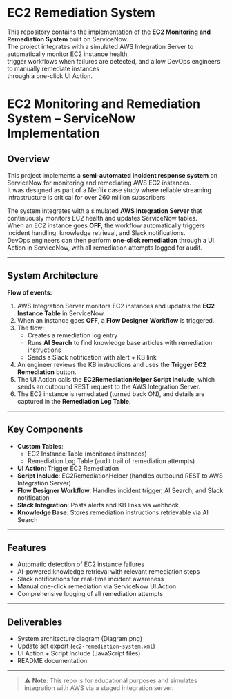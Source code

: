 # EC2 Remediation System

This repository contains the implementation of the **EC2 Monitoring and Remediation System** built on ServiceNow.  
The project integrates with a simulated AWS Integration Server to automatically monitor EC2 instance health,  
trigger workflows when failures are detected, and allow DevOps engineers to manually remediate instances  
through a one-click UI Action.


# EC2 Monitoring and Remediation System – ServiceNow Implementation

## Overview
This project implements a **semi-automated incident response system** on ServiceNow for monitoring and remediating AWS EC2 instances.  
It was designed as part of a Netflix case study where reliable streaming infrastructure is critical for over 260 million subscribers.

The system integrates with a simulated **AWS Integration Server** that continuously monitors EC2 health and updates ServiceNow tables.  
When an EC2 instance goes **OFF**, the workflow automatically triggers incident handling, knowledge retrieval, and Slack notifications.  
DevOps engineers can then perform **one-click remediation** through a UI Action in ServiceNow, with all remediation attempts logged for audit.

---

## System Architecture
**Flow of events:**
1. AWS Integration Server monitors EC2 instances and updates the **EC2 Instance Table** in ServiceNow.  
2. When an instance goes **OFF**, a **Flow Designer Workflow** is triggered.  
3. The flow:
   - Creates a remediation log entry  
   - Runs **AI Search** to find knowledge base articles with remediation instructions  
   - Sends a Slack notification with alert + KB link  
4. An engineer reviews the KB instructions and uses the **Trigger EC2 Remediation** button.  
5. The UI Action calls the **EC2RemediationHelper Script Include**, which sends an outbound REST request to the AWS Integration Server.  
6. The EC2 instance is remediated (turned back ON), and details are captured in the **Remediation Log Table**.  

---

## Key Components
- **Custom Tables**:  
  - EC2 Instance Table (monitored instances)  
  - Remediation Log Table (audit trail of remediation attempts)  
- **UI Action**: Trigger EC2 Remediation  
- **Script Include**: EC2RemediationHelper (handles outbound REST to AWS Integration Server)  
- **Flow Designer Workflow**: Handles incident trigger, AI Search, and Slack notification  
- **Slack Integration**: Posts alerts and KB links via webhook  
- **Knowledge Base**: Stores remediation instructions retrievable via AI Search  

---

## Features
- Automatic detection of EC2 instance failures  
- AI-powered knowledge retrieval with relevant remediation steps  
- Slack notifications for real-time incident awareness  
- Manual one-click remediation via ServiceNow UI Action  
- Comprehensive logging of all remediation attempts  

---

## Deliverables
- System architecture diagram (Diagram.png)  
- Update set export (`ec2-remediation-system.xml`)  
- UI Action + Script Include (JavaScript files)  
- README documentation  

---

> ⚠️ **Note**: This repo is for educational purposes and simulates integration with AWS via a staged integration server.

